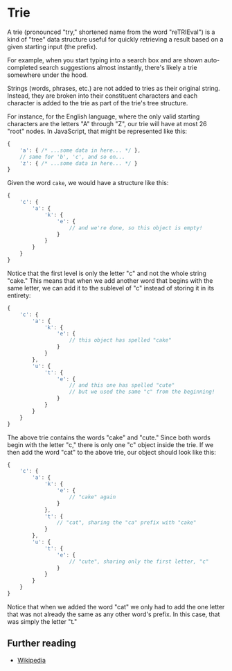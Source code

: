 # Trie

A trie (pronounced "try," shortened name from the word "reTRIEval")
is a kind of "tree" data structure useful for quickly retrieving
a result based on a given starting input (the prefix).

For example, when you start typing into a search box and are shown
auto-completed search suggestions almost instantly, there's likely
a trie somewhere under the hood.

Strings (words, phrases, etc.) are not added to tries as their original string.
Instead, they are broken into their constituent characters
and each character is added to the trie as part of the trie's
tree structure.
 
For instance, for the English language, where the only valid
starting characters are the letters "A" through "Z", our trie
will have at most 26 "root" nodes. In JavaScript, that might be represented like this:

```js
{
    'a': { /* ...some data in here... */ },
    // same for 'b', 'c', and so on...
    'z': { /* ...some data in here... */ }
}
```

Given the word `cake`, we would have a structure like this:

```js
{
    'c': {
        'a': {
            'k': {
                'e': {
                    // and we're done, so this object is empty!
                }
            }
        }
    }
}
```

Notice that the first level is only the letter "c" and not
the whole string "cake." This means that when we add another
word that begins with the same letter, we can add it to the
sublevel of "c" instead of storing it in its entirety:

```js
{
    'c': {
        'a': {
            'k': {
                'e': {
                    // this object has spelled "cake"
                }
            }
        },
        'u': {
            't': {
                'e': {
                    // and this one has spelled "cute"
                    // but we used the same "c" from the beginning!
                }
            }
        }
    }
}
```
 
The above trie contains the words "cake" and "cute." Since
both words begin with the letter "c," there is only one "c"
object inside the trie. If we then add the word "cat" to the
above trie, our object should look like this:

```js
{
    'c': {
        'a': {
            'k': {
                'e': {
                    // "cake" again
                }
            },
            't': {
                // "cat", sharing the "ca" prefix with "cake"
            }
        },
        'u': {
            't': {
                'e': {
                    // "cute", sharing only the first letter, "c"
                }
            }
        }
    }
}
```

Notice that when we added the word "cat" we only had to add
the one letter that was not already the same as any other
word's prefix. In this case, that was simply the letter "t."

## Further reading

* [Wikipedia](https://en.wikipedia.org/wiki/Trie)
